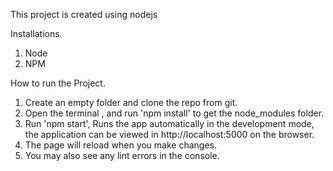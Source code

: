 This project is created using nodejs

Installations.

1. Node
2. NPM

How to run the Project.

1. Create an empty folder and clone the repo from git.
2. Open the terminal , and run 'npm install' to get the node_modules folder.
3. Run 'npm start', Runs the app automatically in the development mode, the application
   can be viewed in http://localhost:5000 on the browser.
4. The page will reload when you make changes.
5. You may also see any lint errors in the console.
